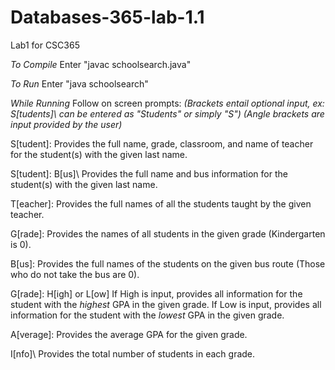 # Databases-365-lab-1.1
Lab1 for CSC365

*To Compile*
Enter "javac schoolsearch.java"

*To Run*
Enter "java schoolsearch"

*While Running*
Follow on screen prompts:
*(Brackets entail optional input, ex: S\[tudents]\ can be entered as "Students" or simply "S")
(Angle brackets are input provided by the user)*

  S\[tudent]\: <lastname> Provides the full name, grade, classroom, and name of teacher for the student(s) with the given last name.
  
  S\[tudent]\: <lastname> B\[us]\ Provides the full name and bus information for the student(s) with the given last name.
  
  T\[eacher]\: <lastname> Provides the full names of all the students taught by the given teacher.  
  
  G\[rade]\: <Number> Provides the names of all students in the given grade (Kindergarten is 0).
  
  B\[us]\: <Number> Provides the full names of the students on the given bus route (Those who do not take the bus are 0).
  
  G\[rade]\: <Number> H[igh] or L[ow] If High is input, provides all information for the student with the *highest* GPA in the given grade. If Low is input, provides all information for the student with the *lowest* GPA in the given grade.
  
  A\[verage]\: <Number> Provides the average GPA for the given grade.
  
  I\[nfo]\ Provides the total number of students in each grade.
